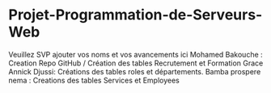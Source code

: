 # Projet-Programmation-de-Serveurs-Web
Veuillez SVP ajouter vos noms et vos avancements ici
Mohamed Bakouche : Creation Repo GitHub / Création des tables Recrutement et Formation 
Grace Annick Djussi: Créations des tables roles et départements.
Bamba prospere nema : Creations des tables  Services et Employees
